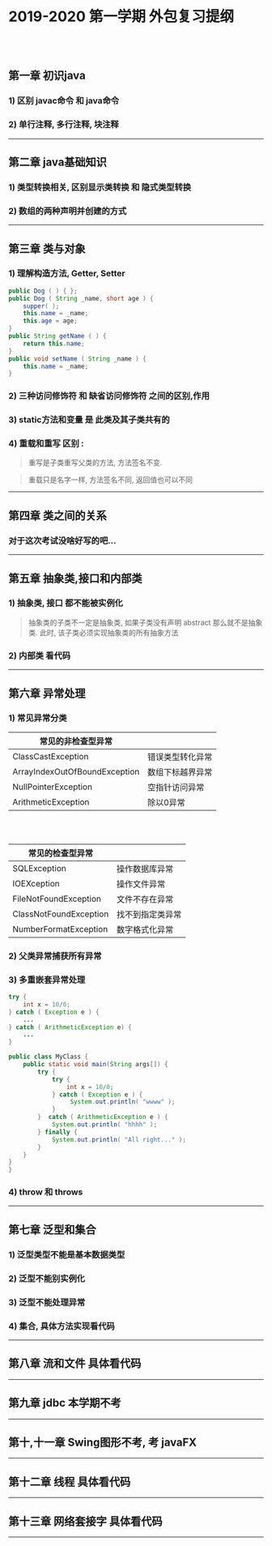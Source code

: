 # 2019-2020 第一学期 外包复习提纲


<br/><br/>

## 第一章 初识java

### 1) 区别 javac命令 和 java命令
### 2) 单行注释, 多行注释, 块注释


---



## 第二章 java基础知识

### 1) 类型转换相关, 区别显示类转换 和 隐式类型转换
### 2) 数组的两种声明并创建的方式


---


## 第三章 类与对象

### 1) 理解构造方法, Getter, Setter
```java
public Dog ( ) { };
public Dog ( String _name, short age ) {
    supper( );
    this.name = _name;
    this.age = age;
}
public String getName ( ) {
    return this.name;
}
public void setName ( String _name ) {
    this.name = _name;
}
```

### 2) 三种访问修饰符 和 缺省访问修饰符 之间的区别,作用


### 3) static方法和变量 是 此类及其子类共有的

### 4) 重载和重写 区别 :
> 重写是子类重写父类的方法, 方法签名不变. 

> 重载只是名字一样, 方法签名不同, 返回值也可以不同


---


## 第四章 类之间的关系

### 对于这次考试没啥好写的吧...


---

## 第五章 抽象类,接口和内部类

### 1) 抽象类, 接口 都不能被实例化

> 抽象类的子类不一定是抽象类, 
> 如果子类没有声明 abstract 那么就不是抽象类. 
> 此时, 该子类必须实现抽象类的所有抽象方法

### 2) 内部类 看代码

---


## 第六章 异常处理

### 1) 常见异常分类

| 常见的非检查型异常 |                  |
|----| ---- |
| ClassCastException | 错误类型转化异常 |
| ArrayIndexOutOfBoundException | 数组下标越界异常 |
| NullPointerException | 空指针访问异常 |
| ArithmeticException | 除以0异常 |

<br/><br/>

| 常见的检查型异常 |            |
| ---- | ---- | 
| SQLException | 操作数据库异常 |
| IOEXception | 操作文件异常 | 
| FileNotFoundException | 文件不存在异常 |
| ClassNotFoundException | 找不到指定类异常 |
| NumberFormatException | 数字格式化异常 | 

### 2) 父类异常捕获所有异常

### 3) 多重嵌套异常处理
```java
try {
    int x = 10/0;
} catch ( Exception e ) {
    ...
} catch ( ArithmeticException e) {
    ...
}
```
```java
public class MyClass {
    public static void main(String args[]) {
        try {
            try {
                int x = 10/0;
            } catch ( Exception e ) {
                 System.out.println( "wwww" );
            }  
        }  catch ( ArithmeticException e ) {
            System.out.println( "hhhh" );
        } finally {
            System.out.println( "All right..." );
        }
    }
}
}
```
### 4) throw 和 throws 

---

## 第七章 泛型和集合

### 1) 泛型类型不能是基本数据类型

### 2) 泛型不能别实例化

### 3) 泛型不能处理异常

### 4) 集合, 具体方法实现看代码

---

## 第八章 流和文件 具体看代码

---

## 第九章 jdbc 本学期不考

---

## 第十,十一章 Swing图形不考, 考 javaFX

---

## 第十二章 线程 具体看代码

---

## 第十三章 网络套接字 具体看代码

---